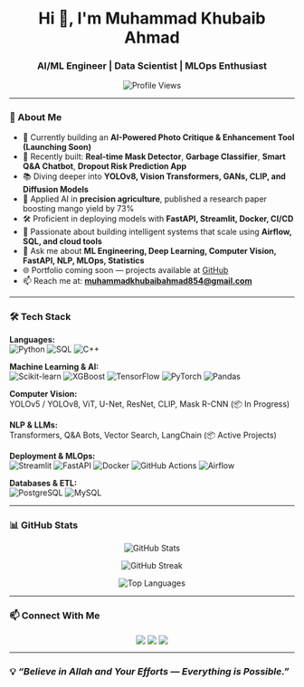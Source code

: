 <h1 align="center">Hi 👋, I'm Muhammad Khubaib Ahmad</h1>
<h3 align="center">AI/ML Engineer | Data Scientist | MLOps Enthusiast</h3>

<p align="center">
  <img src="https://komarev.com/ghpvc/?username=Khubaib8281&label=Profile%20views&color=0e75b6&style=flat" alt="Profile Views" />
</p>

---

### 🚀 About Me

- 🔬 Currently building an **AI-Powered Photo Critique & Enhancement Tool (Launching Soon)**
- 🤖 Recently built: **Real-time Mask Detector**, **Garbage Classifier**, **Smart Q&A Chatbot**, **Dropout Risk Prediction App**
- 📚 Diving deeper into **YOLOv8, Vision Transformers, GANs, CLIP, and Diffusion Models**
- 🧠 Applied AI in **precision agriculture**, published a research paper boosting mango yield by 73%
- 🛠️ Proficient in deploying models with **FastAPI, Streamlit, Docker, CI/CD**
- 🧪 Passionate about building intelligent systems that scale using **Airflow, SQL, and cloud tools**
- 💬 Ask me about **ML Engineering, Deep Learning, Computer Vision, FastAPI, NLP, MLOps, Statistics**
- 🌐 Portfolio coming soon — projects available at [GitHub](https://github.com/Khubaib8281)
- 📫 Reach me at: **muhammadkhubaibahmad854@gmail.com**

---

### 🛠️ Tech Stack

**Languages:**  
![Python](https://img.shields.io/badge/Python-3776AB?style=for-the-badge&logo=python&logoColor=white)
![SQL](https://img.shields.io/badge/SQL-003B57?style=for-the-badge&logo=mysql&logoColor=white)
![C++](https://img.shields.io/badge/C++-00599C?style=for-the-badge&logo=cplusplus&logoColor=white)

**Machine Learning & AI:**  
![Scikit-learn](https://img.shields.io/badge/Scikit--learn-F7931E?style=for-the-badge&logo=scikit-learn&logoColor=white)
![XGBoost](https://img.shields.io/badge/XGBoost-FF6600?style=for-the-badge)
![TensorFlow](https://img.shields.io/badge/TensorFlow-FF6F00?style=for-the-badge&logo=tensorflow&logoColor=white)
![PyTorch](https://img.shields.io/badge/PyTorch-EE4C2C?style=for-the-badge&logo=pytorch&logoColor=white)
![Pandas](https://img.shields.io/badge/Pandas-150458?style=for-the-badge&logo=pandas&logoColor=white)

**Computer Vision:**  
YOLOv5 / YOLOv8, ViT, U-Net, ResNet, CLIP, Mask R-CNN (📦 In Progress)

**NLP & LLMs:**  
Transformers, Q&A Bots, Vector Search, LangChain (📦 Active Projects)

**Deployment & MLOps:**  
![Streamlit](https://img.shields.io/badge/Streamlit-FF4B4B?style=for-the-badge&logo=streamlit&logoColor=white)
![FastAPI](https://img.shields.io/badge/FastAPI-009688?style=for-the-badge)
![Docker](https://img.shields.io/badge/Docker-2496ED?style=for-the-badge&logo=docker&logoColor=white)
![GitHub Actions](https://img.shields.io/badge/GitHub%20Actions-2088FF?style=for-the-badge&logo=githubactions&logoColor=white)
![Airflow](https://img.shields.io/badge/Airflow-017CEE?style=for-the-badge&logo=apacheairflow&logoColor=white)

**Databases & ETL:**  
![PostgreSQL](https://img.shields.io/badge/PostgreSQL-336791?style=for-the-badge&logo=postgresql&logoColor=white)
![MySQL](https://img.shields.io/badge/MySQL-005C84?style=for-the-badge&logo=mysql&logoColor=white)

---

### 📊 GitHub Stats

<p align="center">
  <img src="https://github-readme-stats.vercel.app/api?username=Khubaib8281&show_icons=true&theme=radical" alt="GitHub Stats" />
</p>

<p align="center">
  <img src="https://github-readme-streak-stats.herokuapp.com/?user=Khubaib8281&theme=radical" alt="GitHub Streak" />
</p>

<p align="center">
  <img src="https://github-readme-stats.vercel.app/api/top-langs/?username=Khubaib8281&layout=compact&theme=radical" alt="Top Languages" />
</p>

---

### 📫 Connect With Me

<p align="center">
  <a href="https://linkedin.com/in/muhammad-khubaib-ahmad-" target="_blank"><img align="center" src="https://img.shields.io/badge/LinkedIn-0A66C2?style=for-the-badge&logo=linkedin&logoColor=white" /></a>
  <a href="mailto:muhammadkhubaibahmad854@gmail.com" target="_blank"><img align="center" src="https://img.shields.io/badge/Gmail-D14836?style=for-the-badge&logo=gmail&logoColor=white" /></a>
  <a href="https://github.com/Khubaib8281" target="_blank"><img align="center" src="https://img.shields.io/badge/GitHub-171515?style=for-the-badge&logo=github&logoColor=white" /></a>
</p>

---

### 💡 *“Believe in Allah and Your Efforts — Everything is Possible.”*
